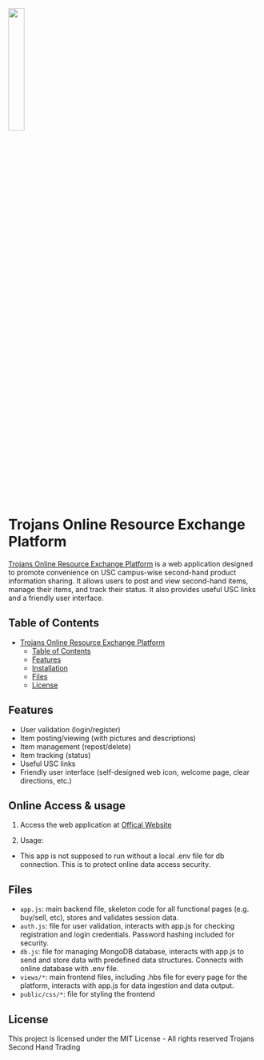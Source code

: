 <img src="https://github.com/Kevinray-Lu/Trojans-Second-Hand-Platform/blob/main/publicAssets/logo-1024x1024.png" style="width:25%">

# Trojans Online Resource Exchange Platform

[Trojans Online Resource Exchange Platform](https://trojan2hp.uw.r.appspot.com/) is a web application designed to promote convenience on USC campus-wise second-hand product information sharing. It allows users to post and view second-hand items, manage their items, and track their status. It also provides useful USC links and a friendly user interface.

## Table of Contents

- [Trojans Online Resource Exchange Platform](#trojans-online-resource-exchange-platform)
  - [Table of Contents](#table-of-contents)
  - [Features](#features)
  - [Installation](#installation)
  - [Files](#files)
  - [License](#license)

## Features

- User validation (login/register)
- Item posting/viewing (with pictures and descriptions)
- Item management (repost/delete)
- Item tracking (status)
- Useful USC links
- Friendly user interface (self-designed web icon, welcome page, clear directions, etc.)

## Online Access & usage

1. Access the web application at [Offical Website](https://trojan2hp.uw.r.appspot.com/)

2. Usage:
- This app is not supposed to run without a local .env file for db connection. This is to protect online data access security.

## Files

- `app.js`: main backend file, skeleton code for all functional pages (e.g. buy/sell, etc), stores and validates session data.
- `auth.js`: file for user validation, interacts with app.js for checking registration and login credentials. Password hashing included for security.
- `db.js`: file for managing MongoDB database, interacts with app.js to send and store data with predefined data structures. Connects with online database with .env file.
- `views/*`: main frontend files, including .hbs file for every page for the platform, interacts with app.js for data ingestion and data output.
- `public/css/*`: file for styling the frontend


## License

This project is licensed under the MIT License - All rights reserved Trojans Second Hand Trading
